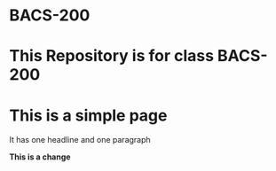 # BACS-200
# This Repository is for class BACS-200
<h1> This is a simple page</h1>
<p> It has one headline and one paragraph</p>
<p><strong> This is a change</strong></p>
